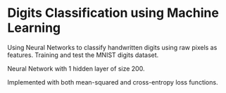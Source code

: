 # Digits Classification using Machine Learning

Using Neural Networks to classify handwritten digits using raw pixels as features.
Training and test the MNIST digits dataset.

Neural Network with 1 hidden layer of size 200.

Implemented with both mean-squared and cross-entropy loss functions.
